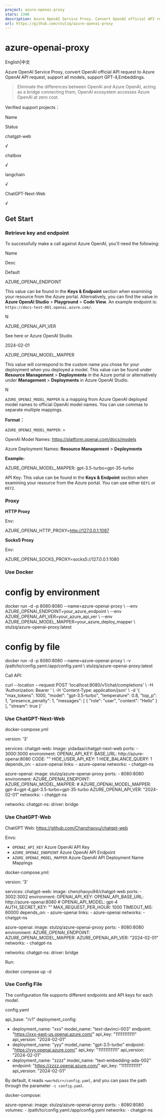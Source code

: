 ```yaml
---
project: azure-openai-proxy
stars: 1348
description: Azure OpenAI Service Proxy. Convert OpenAI official API request to Azure OpenAI API request. Support GPT-4,Embeddings,Langchain. Adapter from OpenAI to Azure OpenAI.
url: https://github.com/stulzq/azure-openai-proxy
---
```


azure-openai-proxy
==================

English|中文

Azure OpenAI Service Proxy, convert OpenAI official API request to Azure OpenAI API request, support all models, support GPT-4,Embeddings.

> Eliminate the differences between OpenAI and Azure OpenAI, acting as a bridge connecting them, OpenAI ecosystem accesses Azure OpenAI at zero cost.

Verified support projects：

Name

Status

chatgpt-web

√

chatbox

√

langchain

√

ChatGPT-Next-Web

√

Get Start
---------

### Retrieve key and endpoint

To successfully make a call against Azure OpenAI, you'll need the following:

Name

Desc

Default

AZURE\_OPENAI\_ENDPOINT

This value can be found in the **Keys & Endpoint** section when examining your resource from the Azure portal. Alternatively, you can find the value in **Azure OpenAI Studio** > **Playground** > **Code View**. An example endpoint is: `https://docs-test-001.openai.azure.com/`.

N

AZURE\_OPENAI\_API\_VER

See here or Azure OpenAI Studio

2024-02-01

AZURE\_OPENAI\_MODEL\_MAPPER

This value will correspond to the custom name you chose for your deployment when you deployed a model. This value can be found under **Resource Management** > **Deployments** in the Azure portal or alternatively under **Management** > **Deployments** in Azure OpenAI Studio.

N

`AZURE_OPENAI_MODEL_MAPPER` is a mapping from Azure OpenAI deployed model names to official OpenAI model names. You can use commas to separate multiple mappings.

**Format：**

`AZURE_OPENAI_MODEL_MAPPER`: <OpenAI Model Name>=<Azure OpenAI deployment model name>

OpenAI Model Names: https://platform.openai.com/docs/models

Azure Deployment Names: **Resource Management** > **Deployments**

**Example:**

AZURE\_OPENAI\_MODEL\_MAPPER: gpt-3.5-turbo=gpt-35-turbo

API Key: This value can be found in the **Keys & Endpoint** section when examining your resource from the Azure portal. You can use either `KEY1` or `KEY2`.

### Proxy

**HTTP Proxy**

Env:

AZURE\_OPENAI\_HTTP\_PROXY=http://127.0.0.1:1087

**Socks5 Proxy**

Env:

AZURE\_OPENAI\_SOCKS\_PROXY=socks5://127.0.0.1:1080

### Use Docker

# config by environment 
docker run -d -p 8080:8080 --name=azure-openai-proxy \\
  --env AZURE\_OPENAI\_ENDPOINT=your\_azure\_endpoint \\
  --env AZURE\_OPENAI\_API\_VER=your\_azure\_api\_ver \\
  --env AZURE\_OPENAI\_MODEL\_MAPPER=your\_azure\_deploy\_mapper \\
  stulzq/azure-openai-proxy:latest

# config by file
docker run -d -p 8080:8080 --name=azure-openai-proxy \\
  -v /path/to/config.yaml:/app/config.yaml \\
  stulzq/azure-openai-proxy:latest

Call API:

curl --location --request POST 'localhost:8080/v1/chat/completions' \\
-H 'Authorization: Bearer <Azure OpenAI Key>' \\
-H 'Content-Type: application/json' \\
-d '{
    "max\_tokens": 1000,
    "model": "gpt-3.5-turbo",
    "temperature": 0.8,
    "top\_p": 1,
    "presence\_penalty": 1,
    "messages": \[
        {
            "role": "user",
            "content": "Hello"
        }
    \],
    "stream": true
}'

### Use ChatGPT-Next-Web

docker-compose.yml

version: '3'

services:
  chatgpt-web:
    image: yidadaa/chatgpt-next-web
    ports:
      - 3000:3000
    environment:
      OPENAI\_API\_KEY: <Azure OpenAI API Key>
      BASE\_URL: http://azure-openai:8080
      CODE: ""
      HIDE\_USER\_API\_KEY: 1
      HIDE\_BALANCE\_QUERY: 1
    depends\_on:
      - azure-openai
    links:
      - azure-openai
    networks:
      - chatgpt-ns

  azure-openai:
    image: stulzq/azure-openai-proxy
    ports:
      - 8080:8080
    environment:
      AZURE\_OPENAI\_ENDPOINT: <Azure OpenAI API Endpoint>
      AZURE\_OPENAI\_MODEL\_MAPPER: <Azure OpenAI API Deployment Mapper>
      # AZURE\_OPENAI\_MODEL\_MAPPER: gpt-4=gpt-4,gpt-3.5-turbo=gpt-35-turbo
      AZURE\_OPENAI\_API\_VER: "2024-02-01"
    networks:
      - chatgpt-ns

networks:
  chatgpt-ns:
    driver: bridge

### Use ChatGPT-Web

ChatGPT Web: https://github.com/Chanzhaoyu/chatgpt-web

Envs:

-   `OPENAI_API_KEY` Azure OpenAI API Key
-   `AZURE_OPENAI_ENDPOINT` Azure OpenAI API Endpoint
-   `AZURE_OPENAI_MODEL_MAPPER` Azure OpenAI API Deployment Name Mappings

docker-compose.yml:

version: '3'

services:
  chatgpt-web:
    image: chenzhaoyu94/chatgpt-web
    ports:
      - 3002:3002
    environment:
      OPENAI\_API\_KEY: <Azure OpenAI API Key>
      OPENAI\_API\_BASE\_URL: http://azure-openai:8080
      # OPENAI\_API\_MODEL: gpt-4
      AUTH\_SECRET\_KEY: ""
      MAX\_REQUEST\_PER\_HOUR: 1000
      TIMEOUT\_MS: 60000
    depends\_on:
      - azure-openai
    links:
      - azure-openai
    networks:
      - chatgpt-ns

  azure-openai:
    image: stulzq/azure-openai-proxy
    ports:
      - 8080:8080
    environment:
      AZURE\_OPENAI\_ENDPOINT: <Azure OpenAI API Endpoint>
      AZURE\_OPENAI\_MODEL\_MAPPER: <Azure OpenAI API Deployment Mapper>
      AZURE\_OPENAI\_API\_VER: "2024-02-01"
    networks:
      - chatgpt-ns

networks:
  chatgpt-ns:
    driver: bridge

Run:

docker compose up -d

### Use Config File

The configuration file supports different endpoints and API keys for each model.

config.yaml

api\_base: "/v1"
deployment\_config:
  - deployment\_name: "xxx"
    model\_name: "text-davinci-003"
    endpoint: "https://xxx-east-us.openai.azure.com/"
    api\_key: "11111111111"
    api\_version: "2024-02-01"
  - deployment\_name: "yyy"
    model\_name: "gpt-3.5-turbo"
    endpoint: "https://yyy.openai.azure.com/"
    api\_key: "11111111111"
    api\_version: "2024-02-01"
  - deployment\_name: "zzzz"
    model\_name: "text-embedding-ada-002"
    endpoint: "https://zzzz.openai.azure.com/"
    api\_key: "11111111111"
    api\_version: "2024-02-01"

By default, it reads `<workdir>/config.yaml`, and you can pass the path through the parameter `-c config.yaml`.

docker-compose:

azure-openai:
    image: stulzq/azure-openai-proxy
    ports:
      - 8080:8080
    volumes:
      - /path/to/config.yaml:/app/config.yaml
    networks:
      - chatgpt-ns
